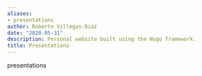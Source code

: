 ```yaml
---
aliases:
- presentations
author: Roberto Villegas-Diaz
date: "2020-05-31"
description: Personal website built using the Hugo framework.
title: Presentations
---
```


presentations